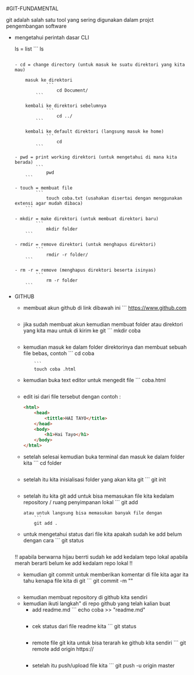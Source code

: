 #GIT-FUNDAMENTAL
    
git adalah salah satu tool yang sering digunakan dalam projct pengembangan software

- mengetahui perintah dasar CLI

    ls = list
        ```
            ls
    ```

    - cd = change directory (untuk masuk ke suatu direktori yang kita mau)

        masuk ke direktori
                ```
                    cd Document/
            ```

        kembali ke direktori sebelumnya
                ```
                    cd ../
            ```

        kembali ke default direktori (langsung masuk ke home)
                ```
                    cd
            ```

    - pwd = print working direktori (untuk mengetahui di mana kita berada)
            ```
                pwd
        ```

    - touch = membuat file
            ```
                touch coba.txt (usahakan disertai dengan menggunakan extensi agar mudah dibaca)
        ```

    - mkdir = make direktori (untuk membuat direktori baru)
            ```
                mkdir folder
        ```

    - rmdir = remove direktori (untuk menghapus direktori)
            ```
                rmdir -r folder/
        ```
    
    - rm -r = remove (menghapus direktori beserta isinyas)
            ```
                rm -r folder
        ```

- GITHUB
    
    - membuat akun github di link dibawah ini
            ```
                https://www.github.com
        ```

    - jika sudah  membuat akun kemudian membuat folder atau direktori yang kita mau untuk di kirim ke git
            ```
            mkdir coba
        ```

    - kemudian masuk ke dalam folder direktorinya dan membuat sebuah file bebas, contoh
            ```
            cd coba
        ```
            ```
            touch coba .html
        ```

    - kemudian buka text editor untuk mengedit file 
            ```
            coba.html
        ```

    - edit isi dari file tersebut dengan contoh :
        ```HTML
        <html>
            <head>
                <tittle>HAI TAYO</title>
            </head>
            <body>
                <h1>Hai Tayo</h1>
            </body>
        </html>
        ```

    - setelah selesai kemudian buka terminal dan masuk ke dalam folder kita
            ```
            cd folder
        ```

    - setelah itu kita inisialisasi folder yang akan kita git
            ```
            git init
        ```

    - setelah itu kita git add untuk bisa memasukan file kita kedalam repository  / ruang penyimpanan lokal
            ```
            git add <nama file>
        ```
        atau untuk langsung bisa memasukan banyak file dengan
            ```
            git add .
        ```

    - untuk mengetahui status dari file kita apakah sudah ke add belum dengan cara
            ```
            git status
        ```
    !! apabila berwarna hijau berrti sudah ke add kedalam tepo lokal apabila merah berarti belum ke add kedalam repo lokal !!

    - kemudian git commit untuk memberikan komentar di file kita agar ita tahu kenapa file kita di git
            ```
            git commit -m "<nama coment>"
        ```
    - kemudian membuat repository di github kita sendiri
    - kemudian ikuti langkah" di repo github yang telah kalian buat
        - add readme.md
                ```
                echo coba >> "readme.md"
            ```

        - cek status dari file readme kita
                ```
                git status
            ```
        
        - remote file git kita untuk bisa terarah ke github kita sendiri
                ```
                git remote add origin https://<link dari github kita tadi>
            ```
        
        - setelah itu push/upload file kita
                ```
                git push -u origin master
            ```